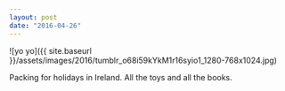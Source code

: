 ```yaml
---
layout: post
date: "2016-04-26"
---
```


![yo yo]({{ site.baseurl }}/assets/images/2016/tumblr_o68i59kYkM1r16syio1_1280-768x1024.jpg)

Packing for holidays in Ireland. All the toys and all the books.
